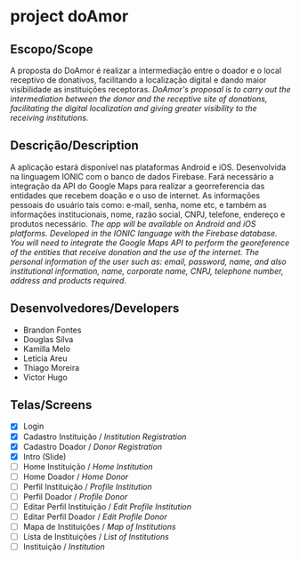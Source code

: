 
# project doAmor
## Escopo/Scope
A proposta do DoAmor é realizar a intermediação entre o doador e o local receptivo de donativos, facilitando a localização digital e dando maior visibilidade as instituições receptoras.
*DoAmor's proposal is to carry out the intermediation between the donor and the receptive site of donations, facilitating the digital localization and giving greater visibility to the receiving institutions.*

## Descrição/Description
A aplicação estará disponível nas plataformas Android e iOS. Desenvolvida na linguagem IONIC com o banco de dados Firebase. Fará necessário a integração da API do Google Maps para realizar a georreferencia das entidades que recebem doação e o uso de internet. As informações pessoais do usuário tais como: e-mail, senha, nome etc, e também as informações institucionais, nome, razão social, CNPJ, telefone, endereço e produtos necessário.
*The app will be available on Android and iOS platforms. Developed in the IONIC language with the Firebase database. You will need to integrate the Google Maps API to perform the georeference of the entities that receive donation and the use of the internet. The personal information of the user such as: email, password, name, and also institutional information, name, corporate name, CNPJ, telephone number, address and products required.*

## Desenvolvedores/Developers
- Brandon Fontes
- Douglas Silva
- Kamilla Melo
- Letícia Areu
- Thiago Moreira
- Victor Hugo

## Telas/Screens
- [x] Login
- [x] Cadastro Instituição / *Institution Registration*
- [x] Cadastro Doador / *Donor Registration*
- [x] Intro (Slide)
- [ ] Home Instituição / *Home Institution*
- [ ] Home Doador / *Home Donor*
- [ ] Perfil Instituição / *Profile Institution*
- [ ] Perfil Doador / *Profile Donor*
- [ ] Editar Perfil Instituição / *Edit Profile Institution*
- [ ] Editar Perfil Doador / *Edit Profile Donor*
- [ ] Mapa de Instituições / *Map of Institutions*
- [ ] Lista de Instituições / *List of Institutions*
- [ ] Instituição / *Institution*